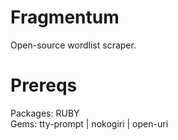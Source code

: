 # Fragmentum
Open-source wordlist scraper.

# Prereqs

Packages: RUBY  
Gems: tty-prompt | nokogiri | open-uri  
